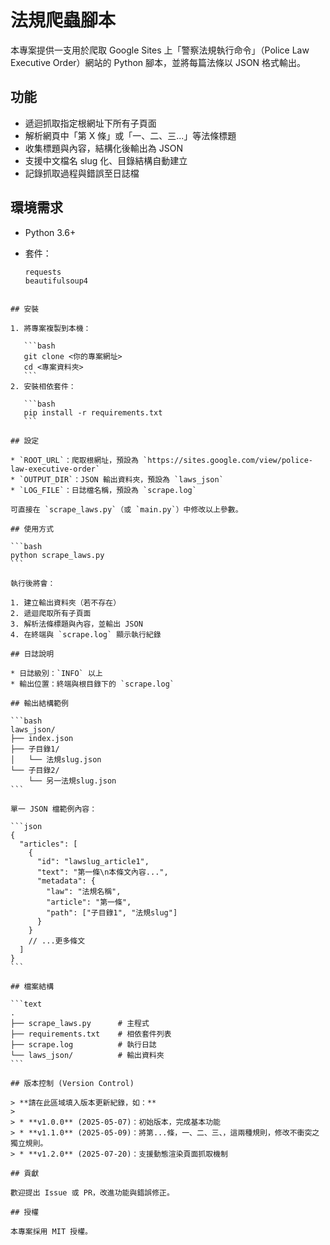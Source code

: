 # 法規爬蟲腳本

本專案提供一支用於爬取 Google Sites 上「警察法規執行命令」（Police Law Executive Order）網站的 Python 腳本，並將每篇法條以 JSON 格式輸出。

## 功能

* 遞迴抓取指定根網址下所有子頁面
* 解析網頁中「第 X 條」或「一、二、三...」等法條標題
* 收集標題與內容，結構化後輸出為 JSON
* 支援中文檔名 slug 化、目錄結構自動建立
* 記錄抓取過程與錯誤至日誌檔

## 環境需求

* Python 3.6+
* 套件：

  ```text
  requests
  beautifulsoup4
````

## 安裝

1. 將專案複製到本機：

   ```bash
   git clone <你的專案網址>
   cd <專案資料夾>
   ```
2. 安裝相依套件：

   ```bash
   pip install -r requirements.txt
   ```

## 設定

* `ROOT_URL`：爬取根網址，預設為 `https://sites.google.com/view/police-law-executive-order`
* `OUTPUT_DIR`：JSON 輸出資料夾，預設為 `laws_json`
* `LOG_FILE`：日誌檔名稱，預設為 `scrape.log`

可直接在 `scrape_laws.py`（或 `main.py`）中修改以上參數。

## 使用方式

```bash
python scrape_laws.py
```

執行後將會：

1. 建立輸出資料夾（若不存在）
2. 遞迴爬取所有子頁面
3. 解析法條標題與內容，並輸出 JSON
4. 在終端與 `scrape.log` 顯示執行紀錄

## 日誌說明

* 日誌級別：`INFO` 以上
* 輸出位置：終端與根目錄下的 `scrape.log`

## 輸出結構範例

```bash
laws_json/
├── index.json
├── 子目錄1/
│   └── 法規slug.json
└── 子目錄2/
    └── 另一法規slug.json
```

單一 JSON 檔範例內容：

```json
{
  "articles": [
    {
      "id": "lawslug_article1",
      "text": "第一條\n本條文內容...",
      "metadata": {
        "law": "法規名稱",
        "article": "第一條",
        "path": ["子目錄1", "法規slug"]
      }
    }
    // ...更多條文
  ]
}
```

## 檔案結構

```text
.
├── scrape_laws.py      # 主程式
├── requirements.txt    # 相依套件列表
├── scrape.log          # 執行日誌
└── laws_json/          # 輸出資料夾
```

## 版本控制 (Version Control)

> **請在此區域填入版本更新紀錄，如：**
>
> * **v1.0.0** (2025-05-07)：初始版本，完成基本功能
> * **v1.1.0** (2025-05-09)：將第...條，一、二、三、，這兩種規則，修改不衝突之獨立規則。
> * **v1.2.0** (2025-07-20)：支援動態渲染頁面抓取機制

## 貢獻

歡迎提出 Issue 或 PR，改進功能與錯誤修正。

## 授權

本專案採用 MIT 授權。
